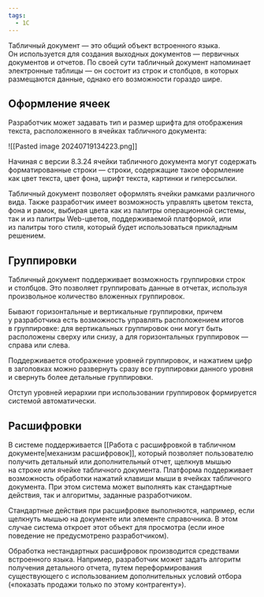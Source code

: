 ```yaml
---
tags:
  - 1С
---
```

Табличный документ — это общий объект встроенного языка. Он используется для создания выходных документов — первичных документов и отчетов.
По своей сути табличный документ напоминает электронные таблицы — он состоит из строк и столбцов, в которых размещаются данные, однако его возможности гораздо шире.
## Оформление ячеек

Разработчик может задавать тип и размер шрифта для отображения текста, расположенного в ячейках табличного документа:

![[Pasted image 20240719134223.png]]

Начиная с версии 8.3.24 ячейки табличного документа могут содержать форматированные строки — строки, содержащие такое оформление как цвет текста, цвет фона, шрифт текста, картинки и гиперссылки.

Табличный документ позволяет оформлять ячейки рамками различного вида.
Также разработчик имеет возможность управлять цветом текста, фона и рамок, выбирая цвета как из палитры операционной системы, так и из палитры Web-цветов, поддерживаемой платформой, или из палитры того стиля, который будет использоваться прикладным решением.
## Группировки

Табличный документ поддерживает возможность группировки строк и столбцов. Это позволяет группировать данные в отчетах, используя произвольное количество вложенных группировок.

Бывают горизонтальные и вертикальные группировки, причем у разработчика есть возможность управлять расположением итогов в группировке: для вертикальных группировок они могут быть расположены сверху или снизу, а для горизонтальных группировок — справа или слева.

Поддерживается отображение уровней группировок, и нажатием цифр в заголовках можно развернуть сразу все группировки данного уровня и свернуть более детальные группировки.

Отступ уровней иерархии при использовании группировок формируется системой автоматически.
## Расшифровки

В системе поддерживается [[Работа с расшифровкой в табличном документе|механизм расшифровок]], который позволяет пользователю получить детальный или дополнительный отчет, щелкнув мышью на строке или ячейке табличного документа. Платформа поддерживает возможность обработки нажатий клавиши мыши в ячейках табличного документа. При этом система может выполнять как стандартные действия, так и алгоритмы, заданные разработчиком.

Стандартные действия при расшифровке выполняются, например, если щелкнуть мышью на документе или элементе справочника. В этом случае система откроет этот объект для просмотра (если иное поведение не предусмотрено разработчиком).

Обработка нестандартных расшифровок производится средствами встроенного языка. Например, разработчик может задать алгоритм получения детального отчета, путем переформирования существующего с использованием дополнительных условий отбора («показать продажи только по этому контрагенту»).
